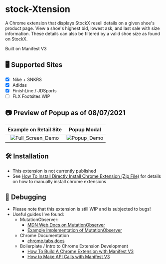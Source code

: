 
# stock-Xtension

A Chrome extension that displays StockX resell details on a given shoe's product page. View a shoe's highest bid, lowest ask, and last sale with size information. These details can also be filtered by a valid shoe size as found on StockX.

Built on Manifest V3

## 🖥️ Supported Sites
- [x] Nike + SNKRS
- [x] Adidas
- [x] FinishLine / JDSports
- [ ] FLX Footsites WIP

## 📷 Preview of Popup as of 08/07/2021

Example on Retail Site             |  Popup Modal
:-------------------------:|:-------------------------:
![Full_Screen_Demo](https://i.ibb.co/LJdLry5/Preview-Screen-08-07.png)  |  ![Popup_Demo](https://i.ibb.co/2tTzs5q/Preview-08-07.png)

## 🛠️ Installation
* This extension is not currently published
* See [How To Install Directly Install Chrome Extension (Zip File)](https://www.youtube.com/watch?v=vW8W19W_X0I) for details on how to manually install chrome extensions

## 🧰 Debugging
* Please note that this extension is still WIP and is subjected to bugs!
* Useful guides I've found:
    * MutationObserver:
        * [MDN Web Docs on MutationObserver](https://developer.mozilla.org/en-US/docs/Web/API/MutationObserver/observe)
        * [Example Implementation of MutationObserver](https://www.youtube.com/watch?v=ofpJ2cyz2Xg)
    * Chrome Documentation
        * [chrome.tabs docs](https://developer.chrome.com/docs/extensions/reference/tabs/#type-Tab)
    * Boilerplate / Intro to Chrome Extension Development
        * [How To Build A Chrome Extension with Manifest V3](https://www.youtube.com/watch?v=5E94S1J2vBI)
        * [How to Make API Calls with Manifest V3](https://www.youtube.com/watch?v=7Tu2j2pc87I)
